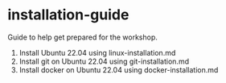 # installation-guide
Guide to help get prepared for the workshop.

1. Install Ubuntu 22.04 using linux-installation.md
2. Install git on Ubuntu 22.04 using git-installation.md
3. Install docker on Ubuntu 22.04 using docker-installation.md
